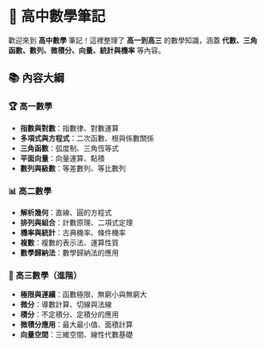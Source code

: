 # 📙 高中數學筆記

歡迎來到 **高中數學** 筆記！這裡整理了 **高一到高三** 的數學知識，涵蓋 **代數、三角函數、數列、微積分、向量、統計與機率** 等內容。

## 📚 內容大綱

### 🏆 高一數學

- **指數與對數**：指數律、對數運算
- **多項式與方程式**：二次函數、根與係數關係
- **三角函數**：弧度制、三角恆等式
- **平面向量**：向量運算、點積
- **數列與級數**：等差數列、等比數列

### 📊 高二數學

- **解析幾何**：直線、圓的方程式
- **排列與組合**：計數原理、二項式定理
- **機率與統計**：古典機率、條件機率
- **複數**：複數的表示法、運算性質
- **數學歸納法**：數學歸納法的應用

### 🎯 高三數學（進階）

- **極限與連續**：函數極限、無窮小與無窮大
- **微分**：導數計算、切線與法線
- **積分**：不定積分、定積分的應用
- **微積分應用**：最大最小值、面積計算
- **向量空間**：三維空間、線性代數基礎
